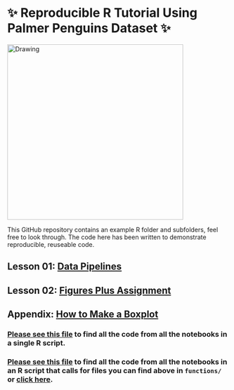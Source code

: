 # ✨ Reproducible R Tutorial Using Palmer Penguins Dataset ✨

<img src="https://allisonhorst.github.io/palmerpenguins/reference/figures/lter_penguins.png" alt="Drawing" style="width: 400px;"/>

This GitHub repository contains an example R folder and subfolders, feel free to look through. The code here has been written to demonstrate reproducible, reuseable code.

## Lesson 01: [Data Pipelines](https://github.com/LydiaFrance/Reproducible_Figures_R/blob/lessons/lesson_notebook01_intro_cleaning.ipynb) 

## Lesson 02: [Figures Plus Assignment](https://github.com/LydiaFrance/Reproducible_Figures_R/blob/lessons/lesson_notebook02_figures.ipynb) 

## Appendix: [How to Make a Boxplot](https://github.com/LydiaFrance/Reproducible_Figures_R/blob/lessons/lesson_notebook03_figure_instructions.ipynb) 

### [Please see this file](https://github.com/LydiaFrance/PenguinProject/blob/main/run_penguin_analysis_alternative.r) to find all the code from all the notebooks in a single R script.

### [Please see this file](https://github.com/LydiaFrance/PenguinProject/blob/main/run_penguin_analysis_alternative.r) to find all the code from all the notebooks in an R script that calls for files you can find above in `functions/` or [click here](https://github.com/LydiaFrance/PenguinProject/tree/main/functions).
